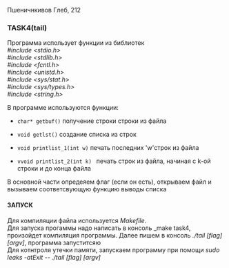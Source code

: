 Пшеничнкивов Глеб, 212

### TASK4(tail) 

Программа использует функции из библиотек   
_#include <stdio.h>  
#include <stdlib.h>  
#include <fcntl.h>  
#include <unistd.h>  
#include <sys/stat.h>  
#include <sys/types.h>  
#include <string.h>_

В программе используются функции:

* `char* getbuf()`
получение строки строки из файла

* `void getlst()`
создание списка из строк

* `void printlist_1(int w)`
печать последних 'w'строк из файла

* `vvoid printlist_2(int k) `
печать строк из файла, начиная с k-ой строки и до конца файла

В основной части опредеяем флаг (если он есть), открываем файл и вызываем соответсвующую функцию выводы списка




#### ЗАПУСК
Для компиляции файла используется _Makefile_.  
Для запуска прогаммы надо написать в консоль _make task4, произойдет компиляция программы. Далее пишем в консоль _./tail [flag] [argv]_,  программа запуститсяю  
Для котнтроля утечки памяти, запускаем программу при помощи _sudo leaks -atExit -- ./tail [flag] [argv]_

